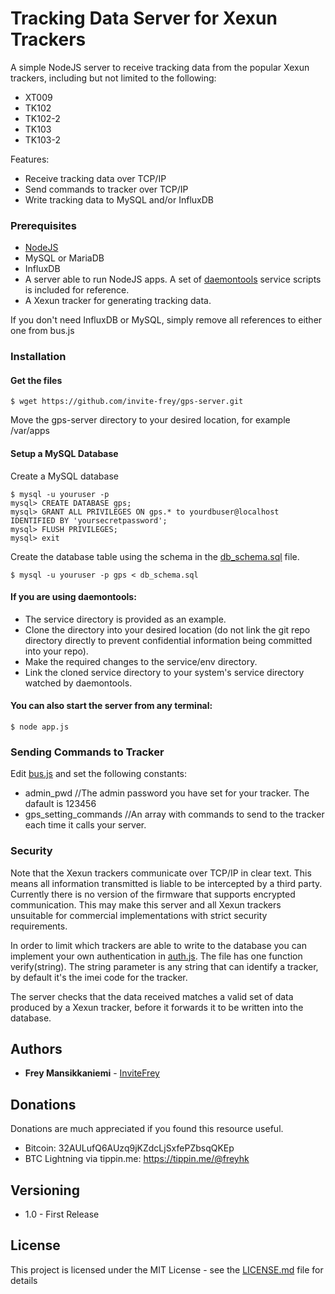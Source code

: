 # Tracking Data Server for Xexun Trackers

A simple NodeJS server to receive tracking data from the popular Xexun trackers, including but not limited to the following:

* XT009
* TK102
* TK102-2
* TK103
* TK103-2

Features:

* Receive tracking data over TCP/IP
* Send commands to tracker over TCP/IP
* Write tracking data to MySQL and/or InfluxDB

### Prerequisites

* [NodeJS](https://nodejs.org/en/)
* MySQL or MariaDB
* InfluxDB
* A server able to run NodeJS apps. A set of [daemontools](http://cr.yp.to/daemontools.html) service scripts is included for reference.
* A Xexun tracker for generating tracking data.

If you don't need InfluxDB or MySQL, simply remove all references to either one from bus.js

### Installation

#### Get the files

```
$ wget https://github.com/invite-frey/gps-server.git
```
Move the gps-server directory to your desired location, for example /var/apps

#### Setup a MySQL Database

Create a MySQL database

```
$ mysql -u youruser -p
mysql> CREATE DATABASE gps;
mysql> GRANT ALL PRIVILEGES ON gps.* to yourdbuser@localhost IDENTIFIED BY 'yoursecretpassword';
mysql> FLUSH PRIVILEGES;
mysql> exit
```
  
Create the database table using the schema in the [db_schema.sql](db_schema.sql) file.

```
$ mysql -u youruser -p gps < db_schema.sql
```

#### If you are using daemontools:

* The service directory is provided as an example.
* Clone the directory into your desired location (do not link the git repo directory directly to prevent confidential information being committed into your repo).
* Make the required changes to the service/env directory.
* Link the cloned service directory to your system's service directory watched by daemontools. 

#### You can also start the server from any terminal:

```
$ node app.js
```

### Sending Commands to Tracker

Edit [bus.js](app/bus.js) and set the following constants:

* admin_pwd //The admin password you have set for your tracker. The dafault is 123456
* gps_setting_commands //An array with commands to send to the tracker each time it calls your server.

### Security

Note that the Xexun trackers communicate over TCP/IP in clear text. This means all information transmitted is liable to be intercepted by a third party. Currently there is no version of the firmware that supports encrypted communication. This may make this server and all Xexun trackers unsuitable for commercial implementations with strict security requirements.

In order to limit which trackers are able to write to the database you can implement your own authentication in [auth.js](app/auth.js). The file has one function verify(string). The string parameter is any string that can identify a tracker, by default it's the imei code for the tracker.

The server checks that the data received matches a valid set of data produced by a Xexun tracker, before it forwards it to be written into the database. 

## Authors

* **Frey Mansikkaniemi** - [InviteFrey](https://github.com/invite-frey)

## Donations

Donations are much appreciated if you found this resource useful. 

* Bitcoin: 32AULufQ6AUzq9jKZdcLjSxfePZbsqQKEp
* BTC Lightning via tippin.me: https://tippin.me/@freyhk

## Versioning

* 1.0 - First Release

## License

This project is licensed under the MIT License - see the [LICENSE.md](LICENSE.md) file for details